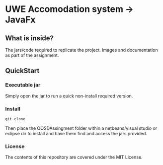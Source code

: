 # UWE Accomodation system -> JavaFx

## What is inside?
  
  The jars/code required to replicate the project.
  Images and documentation as part of the assignment.
  
## QuickStart

### Executable jar

  Simply open the jar to run a quick non-install required version.

### Install
  
  ```
  git clone
  
  ```

  Then place the OOSDAssingment folder within a netbeans/visual studio or eclipse dir to install and have them find and access the jars provided.

### License

  The contents of this repository are covered under the MIT License.
